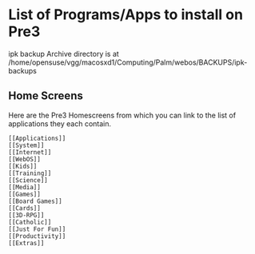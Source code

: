 
# List of Programs/Apps to install on Pre3 #

ipk backup Archive directory is at /home/opensuse/vgg/macosxd1/Computing/Palm/webos/BACKUPS/ipk-backups

## Home Screens ##

Here are the Pre3 Homescreens from which you can link to the list of applications they each contain.

    [[Applications]]
    [[System]]
    [[Internet]]
    [[WebOS]]
    [[Kids]]
    [[Training]]
    [[Science]]
    [[Media]]
    [[Games]]
    [[Board Games]]
    [[Cards]]
    [[3D-RPG]] 
    [[Catholic]]
    [[Just For Fun]]
    [[Productivity]]
    [[Extras]]
    
